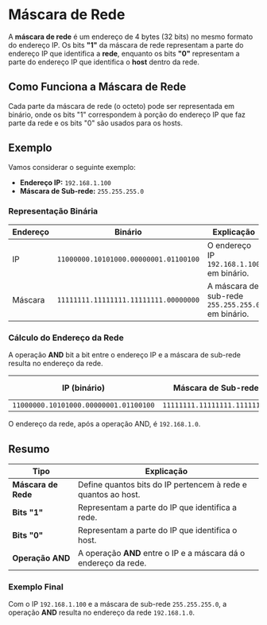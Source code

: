 # Máscara de Rede

A **máscara de rede** é um endereço de 4 bytes (32 bits) no mesmo formato do endereço IP. Os bits **"1"** da máscara de rede representam a parte do endereço IP que identifica a **rede**, enquanto os bits **"0"** representam a parte do endereço IP que identifica o **host** dentro da rede.

## Como Funciona a Máscara de Rede

Cada parte da máscara de rede (o octeto) pode ser representada em binário, onde os bits "1" correspondem à porção do endereço IP que faz parte da rede e os bits "0" são usados para os hosts.

## Exemplo

Vamos considerar o seguinte exemplo:

- **Endereço IP:** `192.168.1.100`
- **Máscara de Sub-rede:** `255.255.255.0`

### Representação Binária

| Endereço | Binário                  | Explicação                           |
|----------|--------------------------|--------------------------------------|
| IP       | `11000000.10101000.00000001.01100100` | O endereço IP `192.168.1.100` em binário.  |
| Máscara  | `11111111.11111111.11111111.00000000` | A máscara de sub-rede `255.255.255.0` em binário. |

### Cálculo do Endereço da Rede

A operação **AND** bit a bit entre o endereço IP e a máscara de sub-rede resulta no endereço da rede.

| IP (binário)               | Máscara de Sub-rede (binário)        | Resultado (binário)                  | Endereço da Rede |
|----------------------------|-------------------------------------|--------------------------------------|------------------|
| `11000000.10101000.00000001.01100100` | `11111111.11111111.11111111.00000000` | `11000000.10101000.00000001.00000000` | `192.168.1.0`    |

O endereço da rede, após a operação AND, é `192.168.1.0`.

## Resumo

| Tipo               | Explicação                                           |
|--------------------|------------------------------------------------------|
| **Máscara de Rede** | Define quantos bits do IP pertencem à rede e quantos ao host. |
| **Bits "1"**        | Representam a parte do IP que identifica a rede.    |
| **Bits "0"**        | Representam a parte do IP que identifica o host.    |
| **Operação AND**    | A operação **AND** entre o IP e a máscara dá o endereço da rede. |

### Exemplo Final

Com o IP `192.168.1.100` e a máscara de sub-rede `255.255.255.0`, a operação **AND** resulta no endereço da rede `192.168.1.0`.
